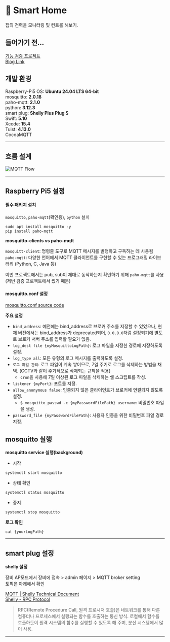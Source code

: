 # 🏡 Smart Home

집의 전력을 모니터링 및 컨트롤 해보기.  

## 들어가기 전...  

[기능 검증 프로젝트](https://github.com/kdjun97/swift-mqtt-test)  
[Blog Link](https://kdjun97.github.io/iot/smart-home-project/)  

## 개발 환경  

Raspberry-Pi5 OS: **Ubuntu 24.04 LTS 64-bit**  
mosquitto: **2.0.18**  
paho-mqtt: **2.1.0**  
python: **3.12.3**  
smart plug: **Shelly Plus Plug S**  
Swift: **5.10**  
Xcode: **15.4**  
Tuist: **4.13.0**  
CocoaMQTT  

---  

## 흐름 설계  

![MQTT Flow](/smart-home/Assets/mqtt_flow.jpeg)  

---  

## Raspberry Pi5 설정  

#### 필수 패키지 설치  

`mosquitto`, `paho-mqtt`(확인용), `python` 설치  

```  
sudo apt install mosquitto -y  
pip install paho-mqtt  
```  

**mosquitto-clients vs paho-mqtt**  

`mosquitt-client`: 명령줄 도구로 MQTT 메시지를 발행하고 구독하는 데 사용됨  
`paho-mqtt`: 다양한 언어에서 MQTT 클라이언트를 구현할 수 있는 프로그래밍 라이브러리 (Python, C, Java 등)  

이번 프로젝트에서는 pub, sub이 제대로 동작하는지 확인하기 위해 `paho-mqtt`를 사용 (저번 검증 프로젝트에서 썼기 때문)  

#### mosquitto.conf 설정  

[mosquitto.conf source code](https://github.com/kdjun97/smart-home/blob/development/Mosquitto/mosquitto.conf)  

**주요 설정**  

- `bind_address`: 예전에는 bind_address로 브로커 주소를 지정할 수 있었으나, 현재 버전에서는 bind_address가 deprecated되어, `0.0.0.0`처럼 설정되기에 별도로 브로커 서버 주소를 입력할 필요가 없음.  
- `log_dest file {myMosquittoLogPath}`: 로그 파일을 지정한 경로에 저장하도록 설정.
- `log_type all`: 모든 유형의 로그 메시지를 출력하도록 설정.
- `로그 파일 관리`: 로그 파일이 계속 쌓이므로, 7일 주기로 로그를 삭제하는 방법을 채택. (CCTV와 같이 주기적으로 삭제되는 규칙을 적용)  
    - `cron`을 사용해 7일 이상된 로그 파일을 삭제하는 쉘 스크립트를 작성.
- `listener {myPort}`: 포트를 지정.  
- `allow_anonymous false`: 인증되지 않은 클라이언트가 브로커에 연결되지 않도록 설정.  
    - `$ mosquitto_passwd -c {myPasswordFilePath} username`: 비밀번호 파일을 생성.  
- `password_file {myPasswordFilePath}`: 사용자 인증을 위한 비밀번호 파일 경로 지정.  

## mosquitto 실행  

**mosquitto service 실행(background)**  
- 시작  
```  
systemctl start mosquitto
```  
- 상태 확인  
```  
systemctl status mosquitto
```  
- 중지 
```  
systemctl stop mosquitto
```  

**로그  확인**  
```  
cat {yourLogPath}
```  

---  

## smart plug 설정  

**shelly 설정**  

장비 AP모드에서 장비에 접속 > admin 페이지 > MQTT broker setting  
토픽은 아래에서 확인  

[MQTT | Shelly Technical Document](https://shelly-api-docs.shelly.cloud/gen2/ComponentsAndServices/Mqtt/)  
[Shelly - RPC Protocol](https://shelly-api-docs.shelly.cloud/gen2/General/RPCProtocol)  

> RPC(Remote Procedure Call, 원격 프로시저 호출)은 네트워크를 통해 다른 컴퓨터나 프로세스에서 실행되는 함수를 호출하는 통신 방식. 로컬에서 함수를 호출하듯이 원격 시스템의 함수를 실행할 수 있도록 해 주며, 분산 시스템에서 많이 사용.  

---   